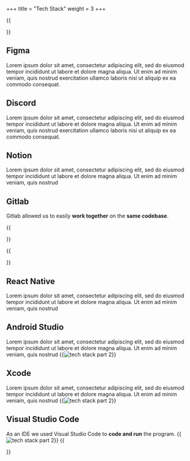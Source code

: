 +++
title = "Tech Stack"
weight = 3
+++

{{<section title="Tech Stack Com & Design">}}

## Figma
Lorem ipsum dolor sit amet, consectetur adipiscing elit, sed do eiusmod tempor incididunt ut labore et dolore magna aliqua. Ut enim ad minim veniam, quis nostrud exercitation ullamco laboris nisi ut aliquip ex ea commodo consequat. 

## Discord
Lorem ipsum dolor sit amet, consectetur adipiscing elit, sed do eiusmod tempor incididunt ut labore et dolore magna aliqua. Ut enim ad minim veniam, quis nostrud exercitation ullamco laboris nisi ut aliquip ex ea commodo consequat. 

## Notion
Lorem ipsum dolor sit amet, consectetur adipiscing elit, sed do eiusmod tempor incididunt ut labore et dolore magna aliqua. Ut enim ad minim veniam, quis nostrud

## Gitlab
Gitlab allowed us to easily **work together** on the **same codebase**.

{{</section>}}

{{<section title="Tech Stack Dev">}}

## React Native
Lorem ipsum dolor sit amet, consectetur adipiscing elit, sed do eiusmod tempor incididunt ut labore et dolore magna aliqua. Ut enim ad minim veniam, quis nostrud

## Android Studio
Lorem ipsum dolor sit amet, consectetur adipiscing elit, sed do eiusmod tempor incididunt ut labore et dolore magna aliqua. Ut enim ad minim veniam, quis nostrud
{{<image src="techstackdev.png" alt="tech stack part 2" caption="development tech stack">}}

## Xcode
Lorem ipsum dolor sit amet, consectetur adipiscing elit, sed do eiusmod tempor incididunt ut labore et dolore magna aliqua. Ut enim ad minim veniam, quis nostrud
{{<image src="techstackdev.png" alt="tech stack part 2" caption="development tech stack">}}

## Visual Studio Code
As an IDE we used Visual Studio Code to **code and run** the program.
{{<image src="techstackdev.png" alt="tech stack part 2" caption="development tech stack">}}
{{</section>}}




